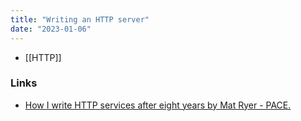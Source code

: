 ```yaml
---
title: "Writing an HTTP server"
date: "2023-01-06"
---
```


- [[HTTP]]

### Links
- [How I write HTTP services after eight years by Mat Ryer - PACE.](https://pace.dev/blog/2018/05/09/how-I-write-http-services-after-eight-years.html)